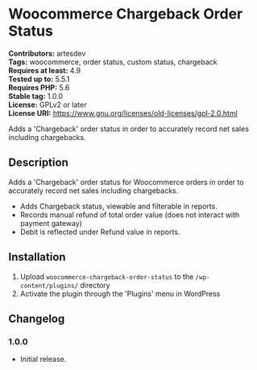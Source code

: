 # Woocommerce Chargeback Order Status #

**Contributors:** artesdev  
**Tags:** woocommerce, order status, custom status, chargeback  
**Requires at least:** 4.9  
**Tested up to:** 5.5.1   
**Requires PHP:** 5.6  
**Stable tag:** 1.0.0  
**License:** GPLv2 or later  
**License URI:** https://www.gnu.org/licenses/old-licenses/gpl-2.0.html  

Adds a 'Chargeback' order status in order to accurately record net sales including chargebacks.

## Description ##

Adds a 'Chargeback' order status for Woocommerce orders in order to accurately record net sales including chargebacks.

 * Adds Chargeback status, viewable and filterable in reports.
 * Records manual refund of total order value (does not interact with payment gateway)
 * Debit is reflected under Refund value in reports.
  
## Installation ##

1. Upload `woocommerce-chargeback-order-status` to the `/wp-content/plugins/` directory
1. Activate the plugin through the 'Plugins' menu in WordPress

## Changelog ##

### 1.0.0 ###

* Initial release.
